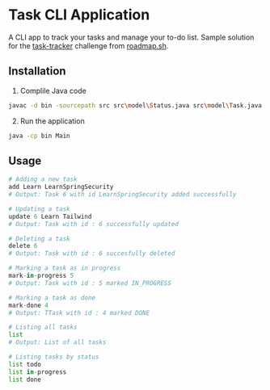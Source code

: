 # Task CLI Application

A CLI app to track your tasks and manage your to-do list.
Sample solution for the [task-tracker](https://roadmap.sh/projects/task-tracker) challenge from [roadmap.sh](https://roadmap.sh/).

## Installation

1. Complile Java code
```bash
javac -d bin -sourcepath src src\model\Status.java src\model\Task.java src\model\TaskManager.java src\controllers\CommandLineController.java src\Main.java
```
2. Run the application
```bash
java -cp bin Main
```

## Usage

```python
# Adding a new task
add Learn LearnSpringSecurity
# Output: Task 6 with id LearnSpringSecurity added successfully

# Updating a task
update 6 Learn Tailwind
# Output: Task with id : 6 successfully updated

# Deleting a task
delete 6
# Output: Task with id : 6 succesfully deleted

# Marking a task as in progress
mark-in-progress 5
# Output: Task with id : 5 marked IN_PROGRESS

# Marking a task as done
mark-done 4
# Output: TTask with id : 4 marked DONE

# Listing all tasks
list
# Output: List of all tasks

# Listing tasks by status
list todo
list in-progress
list done
```
